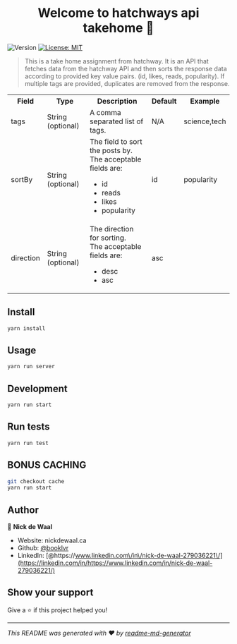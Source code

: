 <h1 align="center">Welcome to hatchways api takehome 👋</h1>
<p>
  <img alt="Version" src="https://img.shields.io/badge/version-1.0.0-blue.svg?cacheSeconds=2592000" />
  <a href="#" target="_blank">
    <img alt="License: MIT" src="https://img.shields.io/badge/License-MIT-yellow.svg" />
  </a>
</p>

> This is a take home assignment from hatchway. It is an API that fetches data from the hatchway API and then sorts the response data according to provided key value pairs. (id, likes, reads, popularity). If multiple tags are provided, duplicates are removed from the response.

<table>
  <tr>
    <th>
      Field
    </th>
    <th>
      Type
    </th>
    <th>
      Description
    </th>
    <th>
      Default
    </th>
    <th>
      Example
    </th>
  </tr>
  <tr>
    <td>tags</td>
    <td>String (optional)</td>
    <td>A comma separated list of tags.</td>
    <td>N/A</td>
    <td>science,tech</td>
  </tr>
  <tr>
    <td>sortBy</td>
    <td>String (optional)</td>
    <td>The field to sort the posts by.  <br/>
    The acceptable fields are:
      <ul>
        <li>id</li>
        <li>reads</li>
        <li>likes</li>
        <li>popularity</li>
      </ul>
    </td>
    <td>id</td>
    <td>popularity</td>
    <tr>
      <td>direction</td>
      <td>String (optional)</td>
      <td>The direction for sorting.  <br/>The acceptable fields are:
        <ul>
          <li>desc</li>
          <li>asc</li>
        </ul>
      </td>
      <td>asc</td>
    </tr>
  </tr>
</table>

## Install

```sh
yarn install
```

## Usage

```sh
yarn run server
```

## Development

```sh
yarn run start
```

## Run tests

```sh
yarn run test


```

## BONUS CACHING

```sh
git checkout cache
yarn run start

```

## Author

👤 **Nick de Waal**

- Website: nickdewaal.ca
- Github: [@booklvr](https://github.com/booklvr)
- LinkedIn: [@https:\/\/www.linkedin.com\/in\/nick-de-waal-279036221\/](https://linkedin.com/in/https://www.linkedin.com/in/nick-de-waal-279036221/)

## Show your support

Give a ⭐️ if this project helped you!

---

_This README was generated with ❤️ by [readme-md-generator](https://github.com/kefranabg/readme-md-generator)_
